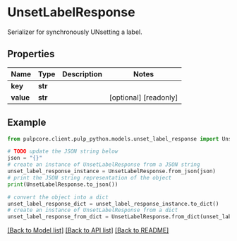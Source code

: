 # UnsetLabelResponse

Serializer for synchronously UNsetting a label.

## Properties

Name | Type | Description | Notes
------------ | ------------- | ------------- | -------------
**key** | **str** |  | 
**value** | **str** |  | [optional] [readonly] 

## Example

```python
from pulpcore.client.pulp_python.models.unset_label_response import UnsetLabelResponse

# TODO update the JSON string below
json = "{}"
# create an instance of UnsetLabelResponse from a JSON string
unset_label_response_instance = UnsetLabelResponse.from_json(json)
# print the JSON string representation of the object
print(UnsetLabelResponse.to_json())

# convert the object into a dict
unset_label_response_dict = unset_label_response_instance.to_dict()
# create an instance of UnsetLabelResponse from a dict
unset_label_response_from_dict = UnsetLabelResponse.from_dict(unset_label_response_dict)
```
[[Back to Model list]](../README.md#documentation-for-models) [[Back to API list]](../README.md#documentation-for-api-endpoints) [[Back to README]](../README.md)


